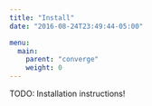 ```yaml
---
title: "Install"
date: "2016-08-24T23:49:44-05:00"

menu:
  main:
    parent: "converge"
    weight: 0
---
```


TODO: Installation instructions!

